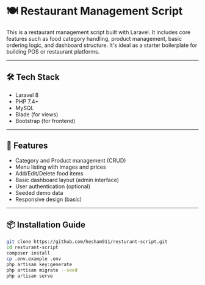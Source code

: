# 🍽️ Restaurant Management Script

This is a restaurant management script built with Laravel. It includes core features such as food category handling, product management, basic ordering logic, and dashboard structure. It's ideal as a starter boilerplate for building POS or restaurant platforms.

---

## 🛠️ Tech Stack

- Laravel 8
- PHP 7.4+
- MySQL
- Blade (for views)
- Bootstrap (for frontend)

---

## 🚀 Features

- Category and Product management (CRUD)
- Menu listing with images and prices
- Add/Edit/Delete food items
- Basic dashboard layout (admin interface)
- User authentication (optional)
- Seeded demo data
- Responsive design (basic)

---

## 📦 Installation Guide

```bash
git clone https://github.com/hesham911/resturant-script.git
cd resturant-script
composer install
cp .env.example .env
php artisan key:generate
php artisan migrate --seed
php artisan serve
